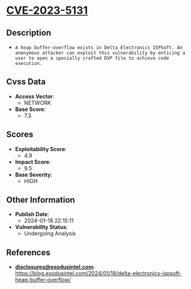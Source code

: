 
# [CVE-2023-5131](https://blog.exodusintel.com/2024/01/18/delta-electronics-ispsoft-heap-buffer-overflow/)

## Description

- `A heap buffer-overflow exists in Delta Electronics ISPSoft. An anonymous attacker can exploit this vulnerability by enticing a user to open a specially crafted DVP file to achieve code execution.
`

## Cvss Data

- **Access Vector**:
  - NETWORK
- **Base Score**:
  - 7.3

## Scores

- **Exploitability Score**:
  - 4.9
- **Impact Score**:
  - 9.5
- **Base Severity**:
  - HIGH

## Other Information

- **Publish Date**:
  - 2024-01-18 22:15:11
- **Vulnerability Status**:
  - Undergoing Analysis

## References

- **disclosures@exodusintel.com**: https://blog.exodusintel.com/2024/01/18/delta-electronics-ispsoft-heap-buffer-overflow/
